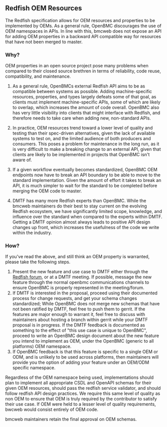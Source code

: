## Redfish OEM Resources

The Redfish specification allows for OEM resources and properties to be
implemented by OEMs.  As a general rule, OpenBMC discourages the use of OEM
namespaces in APIs.  In line with this, bmcweb does not expose an API for adding
OEM properties in a backward API compatible way for resources that have not been
merged to master.

### Why?
OEM properties in an open source project pose many problems when compared to
their closed source brethren in terms of reliability, code reuse, compatibility,
and maintenance.

1. As a general rule, OpenBMCs external Redfish API aims to be as compatible
   between systems as possible.  Adding machine-specific resources, properties,
   and types largely defeats some of that goal, as clients must implement
   machine-specific APIs, some of which are likely to overlap, which increases
   the amount of code overall.  OpenBMC also has very little visibility into
   clients that might interface with Redfish, and therefore needs to take care
   when adding new, non-standard APIs.

2. In practice, OEM resources trend toward a lower level of quality and testing
   than their spec-driven alternatives, given the lack of available systems to
   test on, and the limited audience of both producers and consumers. This poses
   a problem for maintenance in the long run, as it is very difficult to make a
   breaking change to an external API, given that clients are likely to be
   implemented in projects that OpenBMC isn't aware of.

3. If a given workflow eventually becomes standardized, OpenBMC OEM endpoints
   now have to break an API boundary to be able to move to the standard
   implementation.  Given the amount of effort it takes to break an API, it is
   much simpler to wait for the standard to be completed before merging the OEM
   code to master.

4. DMTF has many more Redfish experts than OpenBMC.  While the bmcweb
   maintainers do their best to stay current on the evolving Redfish ecosystem,
   we have significantly limited scope, knowledge, and influence over the
   standard when compared to the experts within DMTF.  Getting a DMTF opinion
   almost always leads to positive API design changes up front, which increases
   the usefulness of the code we write within the industry.

### How?

If you've read the above, and still think an OEM property is warranted, please
take the following steps.

1. Present the new feature and use case to DMTF either through the [Redfish
   forum](https://www.redfishforum.com), or at a DMTF meeting.  If possible,
   message the new feature through the normal openbmc communications channels to
   ensure OpenBMC is properly represented in the meeting/forum.
2. If DMTF is interested in the proposal, proceed using their documented process
   for change requests, and get your schema changes standardized;  While OpenBMC
   does not merge new schemas that have not been ratified by DMTF, feel free to
   push them to gerrit.  If the features are major enough to warrant it, feel
   free to discuss with maintainers about hosting a branch within gerrit while
   your DMTF proposal is in progress.  If the DMTF feedback is documented as
   something to the effect of "this use case is unique to OpenBMC", proceed to
   write an OpenBMC design document about the new feature you intend to
   implement as OEM, under the OpenBMC (generic to all platforms) OEM namespace.
3. If OpenBMC feedback is that this feature is specific to a single OEM or ODM,
   and is unlikely to be used across platforms, then maintainers will provide
   you the option of adding your feature under an OEM/ODM specific namespace.

Regardless of the OEM namespace being used, implementations should plan to
implement all appropriate CSDL and OpenAPI schemas for their given OEM
resources, should pass the redfish service validator, and should follow redfish
API design practices.  We require this same level of quality as non OEM to
ensure that OEM is truly required by the contributor to satisfy their use case.
If OEM were held to a lesser level of quality requirements, bwcweb would consist
entirely of OEM code.

bmcweb maintainers retain the final approval on OEM schemas.
